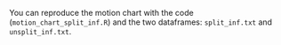 You can reproduce the motion chart with the code (`motion_chart_split_inf.R`) and the two dataframes: `split_inf.txt` and `unsplit_inf.txt`.
